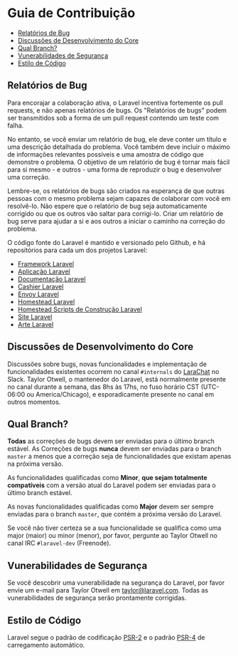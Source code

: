 # Guia de Contribuição

- [Relatórios de Bug](#bug-reports)
- [Discussões de Desenvolvimento do Core](#core-development-discussion)
- [Qual Branch?](#which-branch)
- [Vunerabilidades de Segurança](#security-vulnerabilities)
- [Estilo de Código](#coding-style)

<a name="bug-reports"></a>
## Relatórios de Bug

Para encorajar a colaboração ativa, o Laravel incentiva fortemente os pull requests, e não apenas relatórios de bugs. Os "Relatórios de bugs" podem ser transmitidos sob a forma de um pull request contendo um teste com falha.

No entanto, se você enviar um relatório de bug, ele deve conter um título e uma descrição detalhada do problema. Você também deve incluir o máximo de informações relevantes possíveis e uma amostra de código que demonstre o problema. O objetivo de um relatório de bug é tornar mais fácil para si mesmo - e outros - uma forma de reproduzir o bug e desenvolver uma correção.

Lembre-se, os relatórios de bugs são criados na esperança de que outras pessoas com o mesmo problema sejam capazes de colaborar com você em resolvê-lo. Não espere que o relatório de bug seja automaticamente corrigido ou que os outros vão saltar para corrigi-lo. Criar um relatório de bug serve para ajudar a si e aos outros a iniciar o caminho na correção do problema.

O código fonte do Laravel é mantido e versionado pelo Github, e há repositórios para cada um dos projetos Laravel:

- [Framework Laravel](https://github.com/laravel/framework)
- [Aplicação Laravel](https://github.com/laravel/laravel)
- [Documentação Laravel](https://github.com/laravel/docs)
- [Cashier Laravel](https://github.com/laravel/cashier)
- [Envoy Laravel](https://github.com/laravel/envoy)
- [Homestead Laravel](https://github.com/laravel/homestead)
- [Homestead Scripts de Construção Laravel](https://github.com/laravel/settler)
- [Site Laravel](https://github.com/laravel/laravel.com)
- [Arte Laravel](https://github.com/laravel/art)

<a name="core-development-discussion"></a>
## Discussões de Desenvolvimento do Core

Discussões sobre bugs, novas funcionalidades e implementação de funcionalidades existentes ocorrem no canal `#internals` do [LaraChat](http://larachat.co) no Slack. Taylor Otwell, o mantenedor do Laravel, está normalmente presente no canal durante a semana, das 8hs às 17hs, no fuso horário CST (UTC-06:00 ou America/Chicago), e esporadicamente presente no canal em outros momentos.

<a name="which-branch"></a>
## Qual Branch?

**Todas** as correções de bugs devem ser enviadas para o último branch estável. As Correções de bugs **nunca** devem ser enviadas para o branch `master` a menos que a correção seja de funcionalidades que existam apenas na próxima versão.

As funcionalidades qualificadas como **Minor**, **que sejam totalmente compatíveis** com a versão atual do Laravel podem ser enviadas para o último branch estável.

As novas funcionalidades qualificadas como **Major** devem ser sempre enviadas para o branch `master`, que contém a próxima versão do Laravel.

Se você não tiver certeza se a sua funcionalidade se qualifica como uma major (maior) ou minor (menor), por favor, pergunte ao Taylor Otwell no canal IRC `#laravel-dev` (Freenode).

<a name="security-vulnerabilities"></a>
## Vunerabilidades de Segurança

Se você descobrir uma vunerabilidade na segurança do Laravel, por favor envie um e-mail para Taylor Otwell em <a href="mailto:taylor@laravel.com">taylor@laravel.com</a>. Todas as vunerabilidades de segurança serão prontamente corrigidas.

<a name="coding-style"></a>
## Estilo de Código

Laravel segue o padrão de codificação [PSR-2](https://github.com/php-fig/fig-standards/blob/master/accepted/PSR-2-coding-style-guide.md) e o padrão [PSR-4](https://github.com/php-fig/fig-standards/blob/master/accepted/PSR-4-autoloader.md) de carregamento automático.
